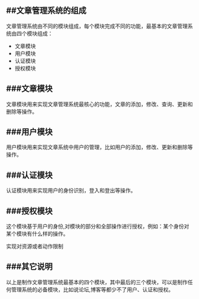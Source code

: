 ##文章管理系统的组成
---

文章管理系统由不同的模块组成，每个模块完成不同的功能，最基本的文章管理系统由四个模块组成：

  * 文章模块
  * 用户模块
  * 认证模块
  * 授权模块

###文章模块
---

文章模块用来实现文章管理系统最核心的功能，文章的添加，修改、查询、更新和删除等操作。

###用户模块
---

用户模块用来实现文章系统中用户的管理，比如用户的添加，修改、更新和删除等操作。

###认证模块
---

认证模块用来实现用户的身份识别，登入和登出等操作。

###授权模块
---

这个模块基于用户的身份,对模块的部分和全部操作进行授权，例如：某个身份对某个模块有什么样的操作。

实现对资源或者动作限制


###其它说明
---

以上是制作文章管理系统最基本的四个模块，其中最后的三个模块，可以是制作任何管理系统的必备模块，比如说论坛,博客等都少不了用户、认证和授权。
